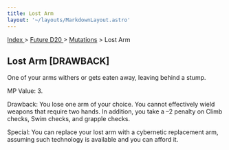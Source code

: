 ```yaml
---
title: Lost Arm
layout: '~/layouts/MarkdownLayout.astro'
---
```


[ Index ](/) > [ Future D20 ](/future.d20.srd) > [Mutations](/future.d20.srd/mutations) > Lost Arm

## Lost Arm [DRAWBACK]

One of your arms withers or gets eaten away, leaving behind a stump.

MP Value: 3.

Drawback: You lose one arm of your choice. You cannot effectively wield
weapons that require two hands. In addition, you take a –2 penalty on Climb
checks, Swim checks, and grapple checks.

Special: You can replace your lost arm with a cybernetic replacement arm,
assuming such technology is available and you can afford it.

